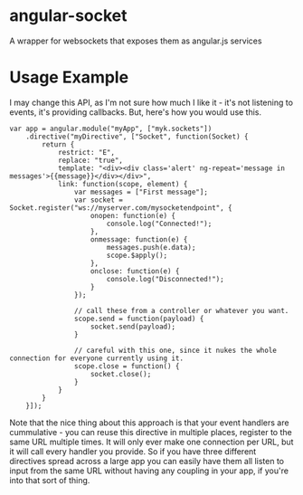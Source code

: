 angular-socket
=============

A wrapper for websockets that exposes them as angular.js services

Usage Example
=============
I may change this API, as I'm not sure how much I like it - it's not listening to events, it's providing callbacks. But, here's how you would use this.

```
var app = angular.module("myApp", ["myk.sockets"])
	.directive("myDirective", ["Socket", function(Socket) {
		return {
			restrict: "E",
			replace: "true",
			template: "<div><div class='alert' ng-repeat='message in messages'>{{message}}</div></div>",
			link: function(scope, element) {
				var messages = ["First message"];
				var socket = Socket.register("ws://myserver.com/mysocketendpoint", {
					onopen: function(e) {
						console.log("Connected!");
					},
					onmessage: function(e) {
						messages.push(e.data);
						scope.$apply();
					},
					onclose: function(e) {	
						console.log("Disconnected!");
					}
				});

				// call these from a controller or whatever you want.
				scope.send = function(payload) {
					socket.send(payload);
				}

				// careful with this one, since it nukes the whole connection for everyone currently using it.
				scope.close = function() {
					socket.close();
				}
			}
		}
	}]);
```

Note that the nice thing about this approach is that your event handlers are cummulative - you can reuse this directive in multiple places, register to the same URL multiple times. It will only ever make one connection per URL, but it will call every handler you provide. So if you have three different directives spread across a large app you can easily have them all listen to input from the same URL without having any coupling in your app, if you're into that sort of thing.

